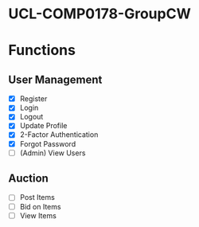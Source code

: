# UCL-COMP0178-GroupCW

# Functions

## User Management

- [x] Register
- [x] Login
- [x] Logout
- [x] Update Profile
- [x] 2-Factor Authentication
- [x] Forgot Password
- [ ] (Admin) View Users

## Auction
- [ ] Post Items
- [ ] Bid on Items
- [ ] View Items